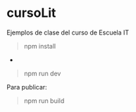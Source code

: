 # cursoLit

Ejemplos de clase del curso de Escuela IT

>npm install
+
>npm run dev


Para publicar:

>npm run build